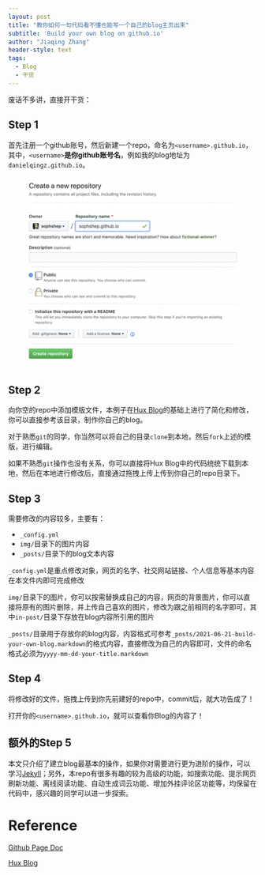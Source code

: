 ```yaml
---
layout: post
title: "教你如何一句代码看不懂也能写一个自己的blog主页出来"
subtitle: 'Build your own blog on github.io'
author: "Jiaqing Zhang"
header-style: text
tags:
  - Blog
  - 干货
---
```


废话不多讲，直接开干货：

## Step 1
首先注册一个github账号，然后新建一个repo，命名为`<username>.github.io`，其中，`<username>`**是你github账号名**，例如我的blog地址为`danielqingz.github.io`。

![img](/img/in-post/post-210621-1.jpg)

## Step 2
向你空的repo中添加模版文件，本例子在[Hux Blog](https://github.com/Huxpro/huxpro.github.io)的基础上进行了简化和修改，你可以直接参考该目录，制作你自己的blog。

对于熟悉`git`的同学，你当然可以将自己的目录`clone`到本地，然后`fork`上述的模版，进行编辑。

如果不熟悉`git`操作也没有关系，你可以直接将Hux Blog中的代码统统下载到本地，然后在本地进行修改后，直接通过拖拽上传上传到你自己的repo目录下。

## Step 3
需要修改的内容较多，主要有：
- `_config.yml`
- `img/`目录下的图片内容
- `_posts/`目录下的blog文本内容

`_config.yml`是重点修改对象，网页的名字、社交网站链接、个人信息等基本内容在本文件内即可完成修改

`img/`目录下的图片，你可以按需替换成自己的内容，网页的背景图片，你可以直接将原有的图片删除，并上传自己喜欢的图片，修改为跟之前相同的名字即可，其中`in-post/`目录下存放在blog内容所引用的图片

`_posts/`目录用于存放你的blog内容，内容格式可参考`_posts/2021-06-21-build-your-own-blog.markdown`的格式内容，直接修改为自己的内容即可，文件的命名格式必须为`yyyy-mm-dd-your-title.markdown`

## Step 4
将修改好的文件，拖拽上传到你先前建好的repo中，commit后，就大功告成了！

打开你的`<username>.github.io`，就可以查看你Blog的内容了！

## 额外的Step 5
本文只介绍了建立blog最基本的操作，如果你对需要进行更为进阶的操作，可以学习[Jekyll](https://jekyllrb.com/)；另外，本repo有很多有趣的较为高级的功能，如搜索功能、提示网页刷新功能、离线阅读功能、自动生成词云功能、增加外挂评论区功能等，均保留在代码中，感兴趣的同学可以进一步探索。

# Reference

[Github Page Doc](https://docs.github.com/en/pages/getting-started-with-github-pages/creating-a-github-pages-site)

[Hux Blog](https://github.com/Huxpro/huxpro.github.io) 

